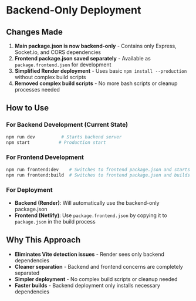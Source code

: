 # Backend-Only Deployment

## Changes Made

1. **Main package.json is now backend-only** - Contains only Express, Socket.io, and CORS dependencies
2. **Frontend package.json saved separately** - Available as `package.frontend.json` for development
3. **Simplified Render deployment** - Uses basic `npm install --production` without complex build scripts
4. **Removed complex build scripts** - No more bash scripts or cleanup processes needed

## How to Use

### For Backend Development (Current State)
```bash
npm run dev          # Starts backend server
npm start           # Production start
```

### For Frontend Development
```bash
npm run frontend:dev    # Switches to frontend package.json and starts Vite dev server
npm run frontend:build  # Switches to frontend package.json and builds for production
```

### For Deployment
- **Backend (Render)**: Will automatically use the backend-only package.json
- **Frontend (Netlify)**: Use `package.frontend.json` by copying it to `package.json` in the build process

## Why This Approach

- **Eliminates Vite detection issues** - Render sees only backend dependencies
- **Cleaner separation** - Backend and frontend concerns are completely separated
- **Simpler deployment** - No complex build scripts or cleanup needed
- **Faster builds** - Backend deployment only installs necessary dependencies 